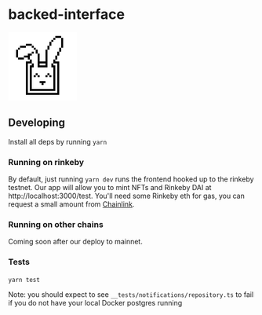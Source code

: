 # backed-interface

![backed](/components/PawnShopHeader/backed-bunny.png 'backed')

## Developing

Install all deps by running `yarn`

### Running on rinkeby

By default, just running `yarn dev` runs the frontend hooked up to the rinkeby testnet. Our app will allow you to mint NFTs and Rinkeby DAI at http://localhost:3000/test. You'll need some Rinkeby eth for gas, you can request a small amount from [Chainlink](https://faucets.chain.link/rinkeby).

### Running on other chains

Coming soon after our deploy to mainnet.

### Tests

`yarn test`

Note: you should expect to see `__tests/notifications/repository.ts` to fail if you do not have your local Docker postgres running

